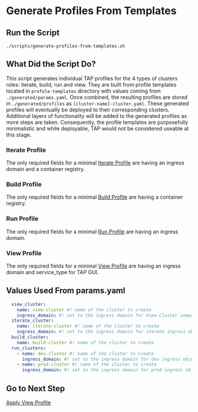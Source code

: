 # Generate Profiles From Templates

## Run the Script

```shell
./scripts/generate-profiles-from-templates.sh
```

## What Did the Script Do?

This script generates individual TAP profiles for the 4 types of clusters roles: iterate, build, run and view. They are built from profile templates located in `profole-templates` directory with values coming from `./generated/params.yaml`. Once combined, the resulting profiles are stored in `./generated/profiles` as `[cluster-name]-cluster.yaml`. These generated profiles will eventually be deployed to their corresponding clusters. Additional layers of functionality will be added to the generated profiles as more steps are taken. Consequently, the profile templates are purposefully minimalistic and while deployable, TAP would not be considered useable at this stage.

### Iterate Profile

The only required fields for a minimal [Iterate Profile](../../profile-templates/iterate.yaml) are having an ingress domain and a container registry.

### Build Profile

The only required fields for a minimal [Build Profile](../../profile-templates/build.yaml) are having a container registry.

### Run Profile

The only required fields for a minimal [Run Profile](../../profile-templates/run.yaml) are having an ingress domain.

### View Profile

The only required fields for a minimal [View Profile](../../profile-templates/view.yaml) are having an ingress domain and service_type for TAP GUI.

## Values Used From params.yaml

```yaml
  view_cluster:
    name: view-cluster #! name of the cluster to create
    ingress_domain: #! set to the ingress domain for View Cluster components (e.g. tap.example.com)
  iterate_cluster:
    name: iterate-cluster #! name of the cluster to create
    ingress_domain: #! set to the ingress domain for iterate ingress objects (e.g. iterate.example.com)
  build_cluster:
    name: build-cluster #! name of the cluster to create
  run_clusters:
    - name: dev-cluster #! name of the cluster to create
      ingress_domain: #! set to the ingress domain for dev ingress objects (e.g. dev.example.com)
    - name: prod-cluster #! name of the cluster to create
      ingress_domain: #! set to the ingress domain for prod ingress objects (e.g. prod.example.com)
```

## Go to Next Step

[Apply View Profile](./03-apply-view-profile.md)
